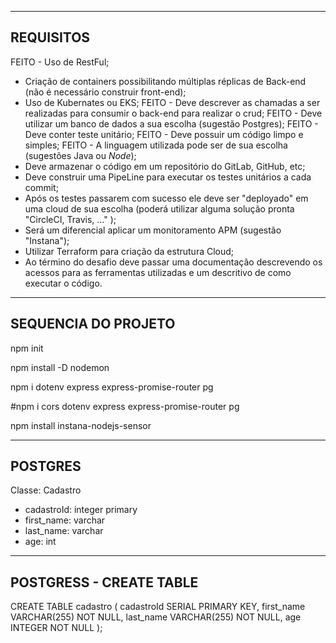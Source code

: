 -----------------------------
REQUISITOS
-----------------------------
FEITO - Uso de RestFul;
- Criação de containers possibilitando múltiplas réplicas de Back-end (não é necessário construir front-end);
- Uso de Kubernates ou EKS;
FEITO - Deve descrever as chamadas a ser realizadas para consumir o back-end para realizar o crud;
FEITO - Deve utilizar um banco de dados a sua escolha (sugestão Postgres);
FEITO - Deve conter teste unitário;
FEITO - Deve possuir um código limpo e simples;
FEITO - A linguagem utilizada pode ser de sua escolha (sugestões Java ou *Node*);
- Deve armazenar o código em um repositório do GitLab, GitHub, etc;
- Deve construir uma PipeLine para executar os testes unitários a cada commit;
- Após os testes passarem com sucesso ele deve ser "deployado" em uma cloud de sua escolha (poderá utilizar alguma solução pronta "CircleCI, Travis, ..." );
- Será um diferencial aplicar um monitoramento APM (sugestão "Instana");
- Utilizar Terraform para criação da estrutura Cloud;
- Ao término do desafio deve passar uma documentação descrevendo os acessos para as ferramentas utilizadas e um descritivo de como executar o código.

-----------------------------
SEQUENCIA DO PROJETO
-----------------------------
npm init

npm install -D nodemon

npm i dotenv express express-promise-router pg

#npm i cors dotenv express express-promise-router pg

npm install instana-nodejs-sensor

-----------------------------
POSTGRES
-----------------------------
Classe: Cadastro

- cadastroId: integer primary
- first_name: varchar
- last_name: varchar
- age: int

-----------------------------
POSTGRESS - CREATE TABLE
-----------------------------
CREATE TABLE cadastro (
    cadastroId SERIAL PRIMARY KEY,
    first_name VARCHAR(255) NOT NULL,
    last_name VARCHAR(255) NOT NULL,
    age INTEGER NOT NULL
);
